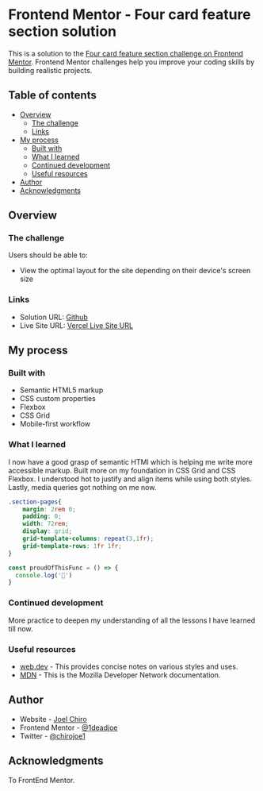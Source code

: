 # Frontend Mentor - Four card feature section solution

This is a solution to the [Four card feature section challenge on Frontend Mentor](https://www.frontendmentor.io/challenges/four-card-feature-section-weK1eFYK). Frontend Mentor challenges help you improve your coding skills by building realistic projects. 

## Table of contents

- [Overview](#overview)
  - [The challenge](#the-challenge)
  - [Links](#links)
- [My process](#my-process)
  - [Built with](#built-with)
  - [What I learned](#what-i-learned)
  - [Continued development](#continued-development)
  - [Useful resources](#useful-resources)
- [Author](#author)
- [Acknowledgments](#acknowledgments)

## Overview

### The challenge

Users should be able to:

- View the optimal layout for the site depending on their device's screen size


### Links

- Solution URL: [Github](https://github.com/1deadjoe/four-card-feature-section.git)
- Live Site URL: [Vercel Live Site URL]()

## My process

### Built with

- Semantic HTML5 markup
- CSS custom properties
- Flexbox
- CSS Grid
- Mobile-first workflow

### What I learned

I now have a good grasp of semantic HTMl which is helping me write more accessible markup. 
Built more on my foundation in CSS Grid and CSS Flexbox. I understood hot to justify and align items while using both styles.
Lastly, media queries got nothing on me now.

```css
.section-pages{
    margin: 2rem 0;
    padding: 0;
    width: 72rem;
    display: grid;
    grid-template-columns: repeat(3,1fr);
    grid-template-rows: 1fr 1fr;    
}
```
```js
const proudOfThisFunc = () => {
  console.log('🎉')
}
```


### Continued development

More practice to deepen my understanding of all the lessons I have learned till now.

### Useful resources

- [web.dev](https://www.web.dev) - This provides concise notes on various styles and uses.
- [MDN](https://developer.mozilla.org/en-US/docs/Web/CSS/) - This is the Mozilla Developer Network documentation.

## Author

- Website - [Joel Chiro](https://www.your-site.com)
- Frontend Mentor - [@1deadjoe](https://www.frontendmentor.io/profile/1deadjoe)
- Twitter - [@chirojoe1](https://www.twitter.com/chirojoe1)


## Acknowledgments

To FrontEnd Mentor.